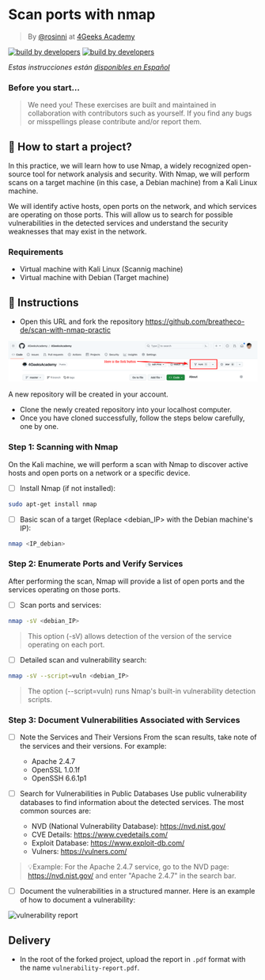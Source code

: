 <!-- hide -->
# Scan ports with nmap

> By [@rosinni](https://github.com/rosinni) at [4Geeks Academy](https://4geeksacademy.co/)

[![build by developers](https://img.shields.io/badge/build_by-Developers-blue)](https://4geeks.com)
[![build by developers](https://img.shields.io/twitter/follow/4geeksacademy?style=social&logo=twitter)](https://twitter.com/4geeksacademy)

*Estas instrucciones están [disponibles en Español](https://github.com/breatheco-de/scan-with-nmap-practice/blob/main/README.es.md)*

### Before you start...

> We need you! These exercises are built and maintained in collaboration with contributors such as yourself. If you find any bugs or misspellings please contribute and/or report them.

<!-- endhide -->

## 🌱 How to start a project?

In this practice, we will learn how to use Nmap, a widely recognized open-source tool for network analysis and security. With Nmap, we will perform scans on a target machine (in this case, a Debian machine) from a Kali Linux machine.

We will identify active hosts, open ports on the network, and which services are operating on those ports. This will allow us to search for possible vulnerabilities in the detected services and understand the security weaknesses that may exist in the network.

### Requirements
* Virtual machine with Kali Linux (Scannig machine)
* Virtual machine with Debian (Target machine)

## 📝 Instructions

* Open this URL and fork the repository https://github.com/breatheco-de/scan-with-nmap-practic

 ![fork button](https://github.com/4GeeksAcademy/4GeeksAcademy/blob/master/site/src/static/fork_button.png?raw=true)

A new repository will be created in your account.

* Clone the newly created repository into your localhost computer.
* Once you have cloned successfully, follow the steps below carefully, one by one.

### Step 1: Scanning with Nmap

On the Kali machine, we will perform a scan with Nmap to discover active hosts and open ports on a network or a specific device.

- [ ] Install Nmap (if not installed):
```bash
sudo apt-get install nmap
```

- [ ] Basic scan of a target (Replace <debian_IP> with the Debian machine's IP):
```bash
nmap <IP_debian>
```

### Step 2: Enumerate Ports and Verify Services
After performing the scan, Nmap will provide a list of open ports and the services operating on those ports.

- [ ] Scan ports and services:
```bash
nmap -sV <debian_IP>
```
> This option (-sV) allows detection of the version of the service operating on each port.

- [ ] Detailed scan and vulnerability search:
```bash
nmap -sV --script=vuln <debian_IP>
```
> The option (--script=vuln) runs Nmap's built-in vulnerability detection scripts.

### Step 3: Document Vulnerabilities Associated with Services

- [ ] Note the Services and Their Versions
From the scan results, take note of the services and their versions. For example:
    * Apache 2.4.7
    * OpenSSL 1.0.1f
    * OpenSSH 6.6.1p1

- [ ] Search for Vulnerabilities in Public Databases
Use public vulnerability databases to find information about the detected services. The most common sources are:
    * NVD (National Vulnerability Database): https://nvd.nist.gov/
    * CVE Details: https://www.cvedetails.com/
    * Exploit Database: https://www.exploit-db.com/
    * Vulners: https://vulners.com/

> 💡Example: For the Apache 2.4.7 service, go to the NVD page: https://nvd.nist.gov/ and enter "Apache 2.4.7" in the search bar.

- [ ] Document the vulnerabilities in a structured manner. Here is an example of how to document a vulnerability:

![vulnerability report](https://github.com/breatheco-de/scan-with-nmap-practice/blob/main/assets/report-vul.png?raw=true)

## Delivery

* In the root of the forked project, upload the report in `.pdf` format with the name `vulnerability-report.pdf`.
